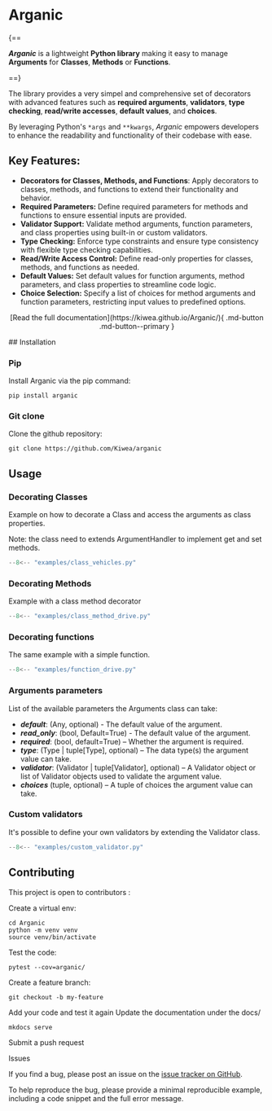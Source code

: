 # Arganic

{==

***Arganic*** is a lightweight **Python library** making it easy to manage **Arguments** for **Classes**, **Methods** or **Functions**.

==}

The library provides a very simpel and comprehensive set of decorators with advanced features such as
**required arguments**, **validators**, **type checking**,
**read/write accesses**, **default values**, and **choices**.

By leveraging Python's `*args` and `**kwargs`, *Arganic*
empowers developers to enhance the readability and functionality of
their codebase with ease.

## Key Features:

 - **Decorators for Classes, Methods, and Functions**: Apply decorators to classes, methods, and functions to extend their functionality and behavior.
 - **Required Parameters:** Define required parameters for methods and functions to ensure essential inputs are provided.
 - **Validator Support:** Validate method arguments, function parameters, and class properties using built-in or custom validators.
 - **Type Checking:** Enforce type constraints and ensure type consistency with flexible type checking capabilities.
 - **Read/Write Access Control:** Define read-only properties for classes, methods, and functions as needed.
 - **Default Values:** Set default values for function arguments, method parameters, and class properties to streamline code logic.
 - **Choice Selection:** Specify a list of choices for method arguments and function parameters, restricting input values to predefined options.

<p style="text-align: center" markdown>
 [Read the full documentation](https://kiwea.github.io/Arganic/){ .md-button .md-button--primary }
</p>
## Installation

### Pip

Install Arganic via the pip command:

    pip install arganic

### Git clone

Clone the github repository:

    git clone https://github.com/Kiwea/arganic

## Usage

### Decorating Classes

Example on how to decorate a Class and access the arguments as class properties.

Note: the class need to extends ArgumentHandler to implement get and set methods.

``` py title="A simple Vehicle class with three arguments/properties."
--8<-- "examples/class_vehicles.py"
```

### Decorating Methods

Example with a class method decorator

``` py title="A simple method with two arguments."
--8<-- "examples/class_method_drive.py"
```

### Decorating functions

The same example with a simple function.

``` py title="A simple function with two arguments."
--8<-- "examples/function_drive.py"
```

### Arguments parameters

List of the available parameters the Arguments class can take:

 - ***default***: (Any, optional) - The default value of the argument.
 - ***read_only***: (bool, Default=True) - The default value of the argument.
 - ***required***: (bool, default=True) – Whether the argument is required.
 - ***type***: (Type | tuple[Type], optional) – The data type(s) the argument value can take.
 - ***validator***: (Validator | tuple[Validator], optional) – A Validator object or list of Validator objects used to validate the argument value.
 - ***choices*** (tuple, optional) – A tuple of choices the argument value can take.

### Custom validators

It's possible to define your own validators by extending the Validator class.

``` py title="A custom validator example."
--8<-- "examples/custom_validator.py"
```

## Contributing

This project is open to contributors :

Create a virtual env:

    cd Arganic
    python -m venv venv
    source venv/bin/activate

Test the code:

    pytest --cov=arganic/

Create a feature branch:

    git checkout -b my-feature

Add your code and test it again
Update the documentation under the docs/

    mkdocs serve

Submit a push request

Issues

If you find a bug, please post an issue on the [issue tracker on GitHub](https://github.com/Kiwea/Arganic/issues).

To help reproduce the bug, please provide a minimal reproducible example, including a code snippet and the full error message.
